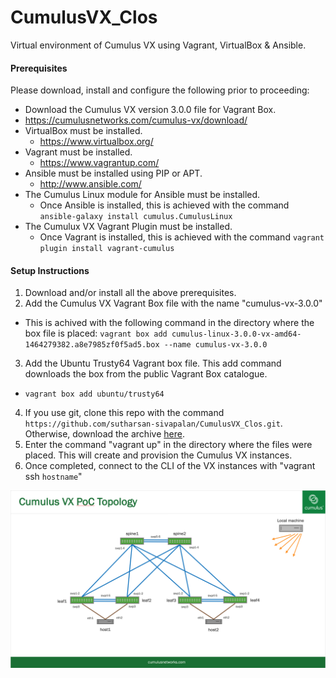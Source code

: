 # CumulusVX_Clos

Virtual environment of Cumulus VX using Vagrant, VirtualBox & Ansible.

#### Prerequisites
Please download, install and configure the following prior to proceeding:
  * Download the Cumulus VX version 3.0.0 file for Vagrant Box.
   * https://cumulusnetworks.com/cumulus-vx/download/
  * VirtualBox must be installed.
    * https://www.virtualbox.org/
  * Vagrant must be installed.
    * https://www.vagrantup.com/
  * Ansible must be installed using PIP or APT.
    * http://www.ansible.com/
  * The Cumulus Linux module for Ansible must be installed.
    * Once Ansible is installed, this is achieved with the command ```ansible-galaxy install cumulus.CumulusLinux```
  * The Cumulux VX Vagrant Plugin must be installed.
    * Once Vagrant is installed, this is achieved with the command ```vagrant plugin install vagrant-cumulus```


#### Setup Instructions
  1. Download and/or install all the above prerequisites.
  2. Add the Cumulus VX Vagrant Box file with the name "cumulus-vx-3.0.0"
   * This is achived with the following command in the directory where the box file is placed: 
    ``` vagrant box add cumulus-linux-3.0.0-vx-amd64-1464279382.a8e7985zf0f5ad5.box --name cumulus-vx-3.0.0 ```
  3. Add the Ubuntu Trusty64 Vagrant box file. This add command downloads the box from the public Vagrant Box catalogue.
   * ``` vagrant box add ubuntu/trusty64 ```
  4. If you use git, clone this repo with the command ```https://github.com/sutharsan-sivapalan/CumulusVX_Clos.git```.  Otherwise, download the archive [here](https://github.com/sutharsan-sivapalan/CumulusVX_Clos/archive/master.zip).
  5. Enter the command "vagrant up" in the directory where the files were placed. This will create and provision the Cumulus VX instances.
  6. Once completed, connect to the CLI of the VX instances with "vagrant ssh ```hostname```"

![Topology](./CumulusVX_Clos_Topology.png)

